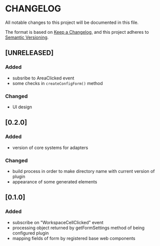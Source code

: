 # CHANGELOG

All notable changes to this project will be documented in this file.

The format is based on [Keep a Changelog](https://keepachangelog.com/en/1.0.0/),
and this project adheres to [Semantic Versioning](https://semver.org/spec/v2.0.0.html).

## [UNRELEASED]

### Added

- subsribe to AreaClicked event
- some checks in `createConfigForm()` method

### Changed

- UI design

## [0.2.0]

### Added

- version of core systems for adapters

### Changed

- build process in order to make directory name with current version of plugin
- appearance of some generated elements

## [0.1.0]

### Added

- subscribe on "WorkspaceCellClicked" event
- processing object returned by getFormSettings method of being configured plugin
- mapping fields of form by registered base web components
